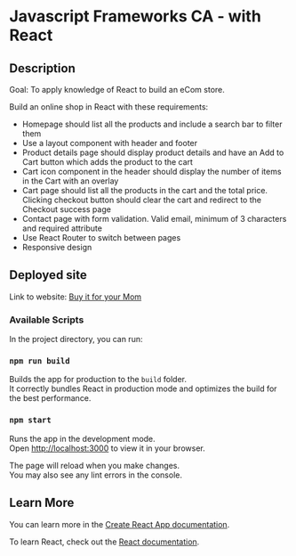 # Javascript Frameworks CA - with React

## Description
Goal: To apply knowledge of React to build an eCom store.

Build an online shop in React with these requirements:

- Homepage should list all the products and include a search bar to filter them
- Use a layout component with header and footer
- Product details page should display product details and have an Add to Cart button which adds the product to the cart
- Cart icon component in the header should display the number of items in the Cart with an overlay
- Cart page should list all the products in the cart and the total price. Clicking checkout button should clear the cart and redirect to the Checkout success page
- Contact page with form validation. Valid email, minimum of 3 characters and required attribute
- Use React Router to switch between pages
- Responsive design

## Deployed site
Link to website: [Buy it for your Mom](https://buy-it-for-your-mom.netlify.app)

### Available Scripts

In the project directory, you can run:

### `npm run build`

Builds the app for production to the `build` folder.\
It correctly bundles React in production mode and optimizes the build for the best performance.

### `npm start`

Runs the app in the development mode.\
Open [http://localhost:3000](http://localhost:3000) to view it in your browser.

The page will reload when you make changes.\
You may also see any lint errors in the console.


## Learn More

You can learn more in the [Create React App documentation](https://facebook.github.io/create-react-app/docs/getting-started).

To learn React, check out the [React documentation](https://reactjs.org/).
